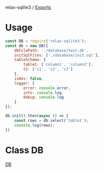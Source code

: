 relax-sqlite3 / [Exports](modules.md)

# Usage

```javascript
const DB = require('relax-sqlite3');
const db = new DB({
    dbFilePath: './database/test.db',
    initSqlFiles: ['./database/init.sql'],
    tableSchema: {
        table1: ['column1', 'column2'],
        t2: ['c1', 'c2', 'c3']
    },
    isDev: false,
    logger: {
        error: console.error,
        info: console.log,
        debug: console.log
    }
});

db.init().then(async () => {
    const rows = db.select('table1');
    console.log(rows);
})
```

# Class DB

[DB](./doc/classes/export_.md)
